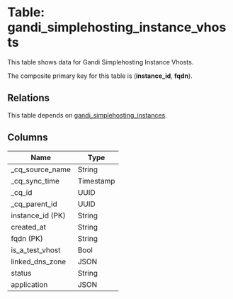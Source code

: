 # Table: gandi_simplehosting_instance_vhosts

This table shows data for Gandi Simplehosting Instance Vhosts.

The composite primary key for this table is (**instance_id**, **fqdn**).

## Relations

This table depends on [gandi_simplehosting_instances](gandi_simplehosting_instances).

## Columns

| Name          | Type          |
| ------------- | ------------- |
|_cq_source_name|String|
|_cq_sync_time|Timestamp|
|_cq_id|UUID|
|_cq_parent_id|UUID|
|instance_id (PK)|String|
|created_at|String|
|fqdn (PK)|String|
|is_a_test_vhost|Bool|
|linked_dns_zone|JSON|
|status|String|
|application|JSON|